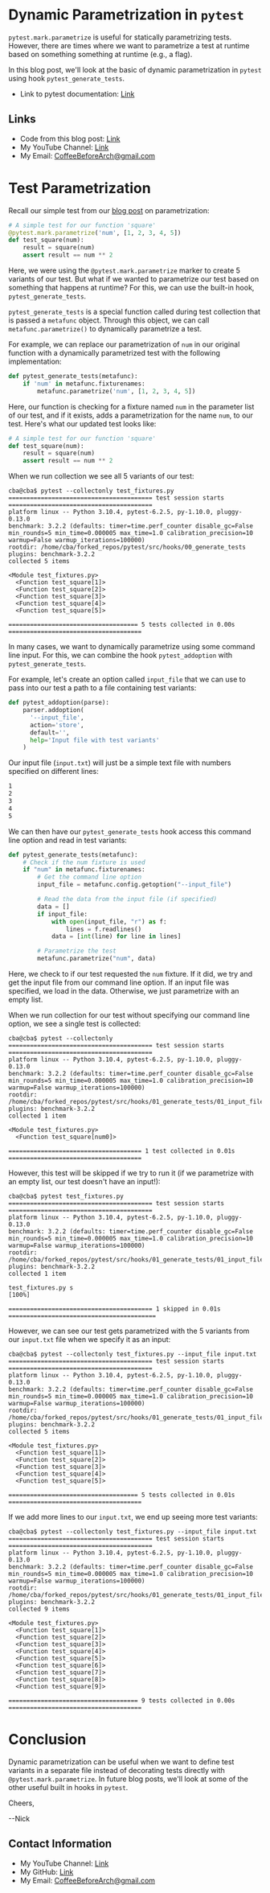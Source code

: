 # Dynamic Parametrization in `pytest`

`pytest.mark.parametrize` is useful for statically parametrizing tests. However, there are times where we want to parametrize a test at runtime based on something something at runtime (e.g., a flag).

In this blog post, we'll look at the basic of dynamic parametrization in `pytest` using hook `pytest_generate_tests`.

- Link to pytest documentation: [Link](https://docs.pytest.org/en/7.1.x/)

## Links

- Code from this blog post: [Link](https://github.com/CoffeeBeforeArch/pytest/tree/main/src/hooks/00_generate_tests)
- My YouTube Channel: [Link](https://www.youtube.com/coffeebeforearch)
- My Email: CoffeeBeforeArch@gmail.com

# Test Parametrization

Recall our simple test from our [blog post](../markers/parametrize.md) on parametrization:

```python
# A simple test for our function 'square'
@pytest.mark.parametrize('num', [1, 2, 3, 4, 5])
def test_square(num):
    result = square(num)
    assert result == num ** 2
```

Here, we were using the `@pytest.mark.parametrize` marker to create 5 variants of our test. But what if we wanted to parametrize our test based on something that happens at runtime? For this, we can use the built-in hook, `pytest_generate_tests`.

`pytest_generate_tests` is a special function called during test collection that is passed a `metafunc` object. Through this object, we can call `metafunc.parametrize()` to dynamically parametrize a test.

For example, we can replace our parametrization of `num` in our original function with a dynamically parametrized test with the following implementation:

```python
def pytest_generate_tests(metafunc):
    if 'num' in metafunc.fixturenames:
        metafunc.parametrize('num', [1, 2, 3, 4, 5])
```

Here, our function is checking for a fixture named `num` in the parameter list of our test, and if it exists, adds a parametrization for the name `num`, to our test. Here's what our updated test looks like:

```python
# A simple test for our function 'square'
def test_square(num):
    result = square(num)
    assert result == num ** 2
```

When we run collection we see all 5 variants of our test:

```
cba@cba$ pytest --collectonly test_fixtures.py
======================================== test session starts ========================================
platform linux -- Python 3.10.4, pytest-6.2.5, py-1.10.0, pluggy-0.13.0
benchmark: 3.2.2 (defaults: timer=time.perf_counter disable_gc=False min_rounds=5 min_time=0.000005 max_time=1.0 calibration_precision=10 warmup=False warmup_iterations=100000)
rootdir: /home/cba/forked_repos/pytest/src/hooks/00_generate_tests
plugins: benchmark-3.2.2
collected 5 items

<Module test_fixtures.py>
  <Function test_square[1]>
  <Function test_square[2]>
  <Function test_square[3]>
  <Function test_square[4]>
  <Function test_square[5]>

==================================== 5 tests collected in 0.00s =====================================
```

In many cases, we want to dynamically parametrize using some command line input. For this, we can combine the hook `pytest_addoption` with `pytest_generate_tests`.

For example, let's create an option called `input_file` that we can use to pass into our test a path to a file containing test variants:

```python
def pytest_addoption(parse):
    parser.addoption(
      '--input_file',
      action='store',
      default='',
      help='Input file with test variants'
    )
```

Our input file (`input.txt`) will just be a simple text file with numbers specified on different lines:

```txt
1
2
3
4
5
```

We can then have our `pytest_generate_tests` hook access this command line option and read in test variants:

```python
def pytest_generate_tests(metafunc):
    # Check if the num fixture is used
    if "num" in metafunc.fixturenames:
        # Get the command line option
        input_file = metafunc.config.getoption("--input_file")

        # Read the data from the input file (if specified)
        data = []
        if input_file:
            with open(input_file, "r") as f:
                lines = f.readlines()
            data = [int(line) for line in lines]

        # Parametrize the test
        metafunc.parametrize("num", data)   
```

Here, we check to if our test requested the `num` fixture. If it did, we try and get the input file from our command line option. If an input file was specified, we load in the data. Otherwise, we just parametrize with an empty list.

When we run collection for our test without specifying our command line option, we see a single test is collected:

```
cba@cba$ pytest --collectonly
======================================== test session starts ========================================
platform linux -- Python 3.10.4, pytest-6.2.5, py-1.10.0, pluggy-0.13.0
benchmark: 3.2.2 (defaults: timer=time.perf_counter disable_gc=False min_rounds=5 min_time=0.000005 max_time=1.0 calibration_precision=10 warmup=False warmup_iterations=100000)
rootdir: /home/cba/forked_repos/pytest/src/hooks/01_generate_tests/01_input_file
plugins: benchmark-3.2.2
collected 1 item                                                                                    

<Module test_fixtures.py>
  <Function test_square[num0]>

===================================== 1 test collected in 0.01s =====================================
```

However, this test will be skipped if we try to run it (if we parametrize with an empty list, our test doesn't have an input!):

```
cba@cba$ pytest test_fixtures.py 
======================================== test session starts ========================================
platform linux -- Python 3.10.4, pytest-6.2.5, py-1.10.0, pluggy-0.13.0
benchmark: 3.2.2 (defaults: timer=time.perf_counter disable_gc=False min_rounds=5 min_time=0.000005 max_time=1.0 calibration_precision=10 warmup=False warmup_iterations=100000)
rootdir: /home/cba/forked_repos/pytest/src/hooks/01_generate_tests/01_input_file
plugins: benchmark-3.2.2
collected 1 item                                                                                    

test_fixtures.py s                                                                            [100%]

======================================== 1 skipped in 0.01s =========================================
```

However, we can see our test gets parametrized with the 5 variants from our `input.txt` file when we specify it as an input:

```
cba@cba$ pytest --collectonly test_fixtures.py --input_file input.txt
======================================== test session starts ========================================
platform linux -- Python 3.10.4, pytest-6.2.5, py-1.10.0, pluggy-0.13.0
benchmark: 3.2.2 (defaults: timer=time.perf_counter disable_gc=False min_rounds=5 min_time=0.000005 max_time=1.0 calibration_precision=10 warmup=False warmup_iterations=100000)
rootdir: /home/cba/forked_repos/pytest/src/hooks/01_generate_tests/01_input_file
plugins: benchmark-3.2.2
collected 5 items                                                                                   

<Module test_fixtures.py>
  <Function test_square[1]>
  <Function test_square[2]>
  <Function test_square[3]>
  <Function test_square[4]>
  <Function test_square[5]>

==================================== 5 tests collected in 0.01s =====================================
```

If we add more lines to our `input.txt`, we end up seeing more test variants:

```
cba@cba$ pytest --collectonly test_fixtures.py --input_file input.txt
======================================== test session starts ========================================
platform linux -- Python 3.10.4, pytest-6.2.5, py-1.10.0, pluggy-0.13.0
benchmark: 3.2.2 (defaults: timer=time.perf_counter disable_gc=False min_rounds=5 min_time=0.000005 max_time=1.0 calibration_precision=10 warmup=False warmup_iterations=100000)
rootdir: /home/cba/forked_repos/pytest/src/hooks/01_generate_tests/01_input_file
plugins: benchmark-3.2.2
collected 9 items                                                                                   

<Module test_fixtures.py>
  <Function test_square[1]>
  <Function test_square[2]>
  <Function test_square[3]>
  <Function test_square[4]>
  <Function test_square[5]>
  <Function test_square[6]>
  <Function test_square[7]>
  <Function test_square[8]>
  <Function test_square[9]>

==================================== 9 tests collected in 0.00s =====================================
```

# Conclusion

Dynamic parametrization can be useful when we want to define test variants in a separate file instead of decorating tests directly with `@pytest.mark.parametrize`. In future blog posts, we'll look at some of the other useful built in hooks in `pytest`.

Cheers,

--Nick

## Contact Information

- My YouTube Channel: [Link](https://www.youtube.com/coffeebeforearch)
- My GitHub: [Link](https://github.com/CoffeeBeforeArch)
- My Email: CoffeeBeforeArch@gmail.com

